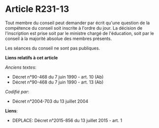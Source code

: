 # Article R231-13

Tout membre du conseil peut demander par écrit qu'une question de la compétence du conseil soit inscrite à l'ordre du jour.
La décision de l'inscription est prise soit par le ministre chargé de l'éducation, soit par le conseil à la majorité absolue
des membres présents.

Les séances du conseil ne sont pas publiques.

**Liens relatifs à cet article**

_Anciens textes_:

  - Décret n°90-468 du 7 juin 1990 - art. 10 (Ab)
  - Décret n°90-468 du 7 juin 1990 - art. 13 (Ab)

_Codifié par_:

  - Décret n°2004-703 du 13 juillet 2004

**Liens**:

  - DEPLACE: Décret n°2015-856 du 13 juillet 2015 - art. 1
